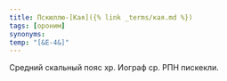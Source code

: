 ```yaml
---
title: Пскюллю-[Кая]({% link _terms/кая.md %})
tags: [ороним]
synonyms:
temp: "[&Е-4&]"
---
```


Средний скальный пояс хр. Иограф ср. РПН пискекли.
